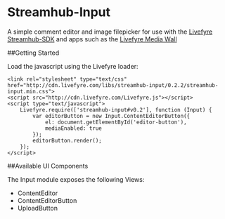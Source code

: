 Streamhub-Input
===============

A simple comment editor and image filepicker for use with the [Livefyre Streamhub-SDK](//github.com/Livefyre/streamhub-sdk "Streamhub-SDK repository") and apps such as the [Livefyre Media Wall](//github.com/Livefyre/streamhub-wall)

##Getting Started

Load the javascript using the Livefyre loader:

```
<link rel="stylesheet" type="text/css" href="http://cdn.livefyre.com/libs/streamhub-input/0.2.2/streamhub-input.min.css">
<script src="http://cdn.livefyre.com/Livefyre.js"></script>
<script type="text/javascript">
    Livefyre.require(['streamhub-input#v0.2'], function (Input) {
        var editorButton = new Input.ContentEditorButton({
            el: document.getElementById('editor-button'),
            mediaEnabled: true
        });
        editorButton.render();
    });
</script>
```

##Available UI Components

The Input module exposes the following Views:

- ContentEditor
- ContentEditorButton
- UploadButton
